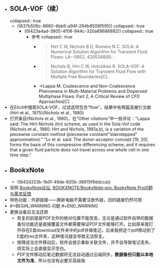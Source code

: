 - ## SOLA-VOF（续）
  collapsed:: true
	- ((637b506c-9660-4bb6-a94f-284b8509f595))
	  collapsed:: true
		- ((6423a4ad-3805-4f08-944c-320a89686882))
		  collapsed:: true
			- 参考
			  collapsed:: true
				- >Hirt C W, Nichols B D, Romero N C. SOLA: A Numerical Solution Algorithm for Transient Fluid Flows: LA--5852, 4205348[R]. .
				- >Nichols B, Hirt C W, Hotchkiss R. SOLA-VOF: A Solution Algorithm for Transient Fluid Flow with Multiple Free Boundaries[C]. .
				- ->Lappa M. Coalescence and Non-Coalescence Phenomena in Multi-Material Problems and Dispersed Multiphase Flows: Part 2, A Critical Review of CFD Approaches[C]. .
- 在Elicit中搜索SOLA-VOF，过滤选项包含“flow”，结果中有两篇高被引文献(Hirt et al., 1975)(Nichols et al., 1980)
- 打开条目(Nichols et al., 1980)，在“Other citations”中一些评论："Lappa said: The Hirt-Nichols (hn) scheme, as used in the Sola-Vof code (Nichols et al., 1980; Hirt and Nichols, 1981a,b), is a variation of the piecewise constant method (piecewise constant/“stairstepped” approximation)." "Lv et al. said: The donor-acceptor concept [19, 20] forms the basis of this compressive differencing scheme, and it requires that a given fluid particle does not travel across one whole cell in one time step."
- ## BookxNote
	- ((642d333b-1b0f-49de-920b-38815f9ddcca))
- 官网 [BookxNote论坛](https://support.qq.com/products/332617/), [BOOKXNOTE/BookxNote-pro: BookxNote Pro问题与需求反馈](https://github.com/BOOKXNOTE/BookxNote-pro)
- 特色功能：外部链接——换新电脑不需要注册外链，旧的链接仍然可用
- #+BEGIN_WARNING
  问题
  #+END_WARNING
- 更换设备后无法还原
	- 恢复的前提是PDF文件的绝对位置不能改变，无论是通过软件自带的数据备份功能还是直接覆盖文件都需要保证PDF文件能够打开。比如原来我打开存在E盘download文件夹中的pdf并做笔记，后来我把这个pdf移动到了E盘的res文件夹，这种情况就会导致无法恢复。
	- 按理说当文件移动后，软件会提示重新关联文件，并不会导致笔记丢失，但实际上会直接显示空白。
	- PDF文件移动后笔记数据将无法自动通过云端同步，**数据备份只能以本地文件为准**，所以也没有必要买高级版